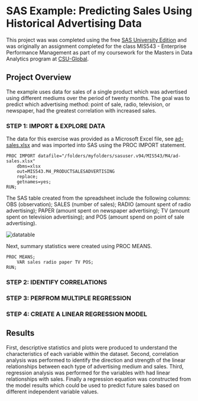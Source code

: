# SAS Example: Predicting Sales Using Historical Advertising Data
This project was was completed using the free [SAS University Edition](https://www.sas.com/en_us/software/university-edition.html) and was originally an assignment completed for the class MIS543 - Enterprise Performance Management as part of my coursework for the Masters in Data Analytics program at [CSU-Global](https://csuglobal.edu/graduate/masters-degrees/data-analytics).

## Project Overview

The example uses data for sales of a single product which was advertised using different mediums over the period of twenty months. The goal was to predict which advertising method: point of sale, radio, television, or newspaper, had the greatest correlation with increased sales. 

### STEP 1: IMPORT & EXPLORE DATA

The data for this exercise was provided as a Microsoft Excel file, see [ad-sales.xlsx](ad-sales.xlsx) and was imported into SAS using the PROC IMPORT statement. 

```
PROC IMPORT datafile="/folders/myfolders/sasuser.v94/MIS543/M4/ad-sales.xlsx"
	dbms=xlsx
	out=MIS543.M4_PRODUCTSALESADVERTISING
	replace;
	getnames=yes;
RUN;
```

The SAS table created from the spreadsheet include the following columns: OBS (observation); SALES (number of sales); RADIO (amount spent of radio advertising); PAPER (amount spent on newspaper advertising); TV (amount spent on television advertising); and POS (amount spend on point of sale advertising). 

![datatable](/Users/janicegordon/Documents/github-repos/SAS-Advertising-Sales-Predictions/images/datatable.png)

Next, summary statistics were created using PROC MEANS.

```
PROC MEANS; 
    VAR sales radio paper TV POS;
RUN;
```



### STEP 2: IDENTIFY CORRELATIONS 

### STEP 3: PERFROM MULTIPLE REGRESSION

### STEP 4: CREATE A LINEAR REGRESSION MODEL 



## Results

First, descriptive statistics and plots were produced to understand the characteristics of each variable within the dataset. Second, correlation analysis was performed to identify the direction and strength of the linear relationships between each type of advertising medium and sales. Third, regression analysis was performed for the variables with had linear relationships with sales. Finally a regression equation was constructed from the model results which could be used to predict future sales based on different independent variable values.

